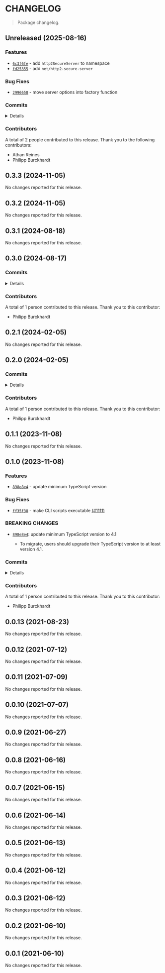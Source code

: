 # CHANGELOG

> Package changelog.

<section class="release" id="unreleased">

## Unreleased (2025-08-16)

<section class="features">

### Features

-   [`6c3f6fe`](https://github.com/stdlib-js/stdlib/commit/6c3f6fe6f732b28c68637aa2c651c451c740a8e1) - add `http2SecureServer` to namespace
-   [`fd25355`](https://github.com/stdlib-js/stdlib/commit/fd253551235716d6732acc99ca9dfe6363bd577d) - add `net/http2-secure-server`

</section>

<!-- /.features -->

<section class="bug-fixes">

### Bug Fixes

-   [`2996658`](https://github.com/stdlib-js/stdlib/commit/2996658b99f63d5f4505f76d6393f6f75c1aec13) - move server options into factory function

</section>

<!-- /.bug-fixes -->

<section class="commits">

### Commits

<details>

-   [`6bb94b5`](https://github.com/stdlib-js/stdlib/commit/6bb94b5e2b1b81704a18e8b8ba6ed2bcccce4c23) - **docs:** add note _(by Athan Reines)_
-   [`9f3732f`](https://github.com/stdlib-js/stdlib/commit/9f3732f2587d7e0f4ad16589ca5900b0cf20bbc0) - **docs:** fix examples _(by Athan Reines)_
-   [`1f08a8b`](https://github.com/stdlib-js/stdlib/commit/1f08a8b3c6f9c39c316380b1c059ddac187d004c) - **docs:** fix examples _(by Athan Reines)_
-   [`465d54a`](https://github.com/stdlib-js/stdlib/commit/465d54a5f86566d92668f524dadd08d6127f85d4) - **test:** fix option name _(by Athan Reines)_
-   [`4eb8f54`](https://github.com/stdlib-js/stdlib/commit/4eb8f54376072921b0c76058dd239341a205acbc) - **test:** fix option name _(by Athan Reines)_
-   [`6c3f6fe`](https://github.com/stdlib-js/stdlib/commit/6c3f6fe6f732b28c68637aa2c651c451c740a8e1) - **feat:** add `http2SecureServer` to namespace _(by Athan Reines)_
-   [`fd25355`](https://github.com/stdlib-js/stdlib/commit/fd253551235716d6732acc99ca9dfe6363bd577d) - **feat:** add `net/http2-secure-server` _(by Athan Reines)_
-   [`212b623`](https://github.com/stdlib-js/stdlib/commit/212b623d3f01f92a8bbf29b6e8f6e67fa879cb40) - **docs:** rename function alias _(by Athan Reines)_
-   [`1c9a2da`](https://github.com/stdlib-js/stdlib/commit/1c9a2dad4c7ff11aefab03110d9c0fa7ad94e969) - **docs:** update copy _(by Athan Reines)_
-   [`d02db19`](https://github.com/stdlib-js/stdlib/commit/d02db19483a002759417943f0a6c8521fdfe1a4c) - **docs:** update note _(by Athan Reines)_
-   [`7e695d4`](https://github.com/stdlib-js/stdlib/commit/7e695d4145153f2c44af922aad5e4f6e9a131b90) - **style:** remove space _(by Athan Reines)_
-   [`2996658`](https://github.com/stdlib-js/stdlib/commit/2996658b99f63d5f4505f76d6393f6f75c1aec13) - **fix:** move server options into factory function _(by Athan Reines)_
-   [`c6df9e8`](https://github.com/stdlib-js/stdlib/commit/c6df9e8b5a6349b8c877902ef44564f7c3196de6) - **refactor:** add support for built-in server options and rename functions _(by Athan Reines)_
-   [`07f7c05`](https://github.com/stdlib-js/stdlib/commit/07f7c0522c73e6ad9505e1d45035ae439344200d) - **test:** use standardized assertion messages and fix lint errors _(by Philipp Burckhardt)_
-   [`f344466`](https://github.com/stdlib-js/stdlib/commit/f344466c6dcfb8f52d7f3148acaadd52772938da) - **test:** use .strictEqual() instead of .equal() and fix lint errors _(by Philipp Burckhardt)_
-   [`7748b7c`](https://github.com/stdlib-js/stdlib/commit/7748b7c758b477c52c94e5a69dcd2388377717ff) - **docs:** add comment _(by Athan Reines)_
-   [`74bef69`](https://github.com/stdlib-js/stdlib/commit/74bef694304a866f24b4b21a6c2e5f3c1e248859) - **refactor:** consolidate workaround logic in a function _(by Athan Reines)_
-   [`10d8600`](https://github.com/stdlib-js/stdlib/commit/10d86001daa3b4dbd6f3511f186186c95a8bcfea) - **refactor:** move functions to parent scope _(by Athan Reines)_
-   [`b0856a0`](https://github.com/stdlib-js/stdlib/commit/b0856a099819945edb10fe669e9e98d04e2886bf) - **refactor:** use `resolve` function directly _(by Athan Reines)_
-   [`154cd80`](https://github.com/stdlib-js/stdlib/commit/154cd80f3ab0ae8e8fad845fa73af8994b3cd2c3) - **docs:** fix type _(by Athan Reines)_
-   [`f64bebb`](https://github.com/stdlib-js/stdlib/commit/f64bebbdd05764a88dfcc5897b29edea40005f03) - **refactor:** move folder to `lib` folder _(by Athan Reines)_
-   [`77867ac`](https://github.com/stdlib-js/stdlib/commit/77867ac1767a186023f633dea30ddf860962aaed) - **docs:** remove trailing whitespace _(by Philipp Burckhardt)_
-   [`153c9c1`](https://github.com/stdlib-js/stdlib/commit/153c9c19e7e5bc138e18500cea598365d6df55d8) - **style:** fix indentation in JSON files _(by Philipp Burckhardt)_
-   [`0d966fa`](https://github.com/stdlib-js/stdlib/commit/0d966faefc68c61aee2e5504b25e8704f514cd21) - **test:** use different ports for each test to avoid already in use errors _(by Philipp Burckhardt)_
-   [`4a70790`](https://github.com/stdlib-js/stdlib/commit/4a707903dfef7c2b56216000165706497d19a251) - **style:** add missing spaces _(by Philipp Burckhardt)_

</details>

</section>

<!-- /.commits -->

<section class="contributors">

### Contributors

A total of 2 people contributed to this release. Thank you to the following contributors:

-   Athan Reines
-   Philipp Burckhardt

</section>

<!-- /.contributors -->

</section>

<!-- /.release -->

<section class="release" id="v0.3.3">

## 0.3.3 (2024-11-05)

No changes reported for this release.

</section>

<!-- /.release -->

<section class="release" id="v0.3.2">

## 0.3.2 (2024-11-05)

No changes reported for this release.

</section>

<!-- /.release -->

<section class="release" id="v0.3.1">

## 0.3.1 (2024-08-18)

No changes reported for this release.

</section>

<!-- /.release -->

<section class="release" id="v0.3.0">

## 0.3.0 (2024-08-17)

<section class="commits">

### Commits

<details>

-   [`659f752`](https://github.com/stdlib-js/stdlib/commit/659f752db18317bf5fc237fdbcad0d74b61e1ed9) - **style:** add missing spaces _(by Philipp Burckhardt)_
-   [`da169f0`](https://github.com/stdlib-js/stdlib/commit/da169f0459d0ec2a33941550864123c1f3e1e653) - **test:** ensure check passes on newer Node.js versions _(by Philipp Burckhardt)_

</details>

</section>

<!-- /.commits -->

<section class="contributors">

### Contributors

A total of 1 person contributed to this release. Thank you to this contributor:

-   Philipp Burckhardt

</section>

<!-- /.contributors -->

</section>

<!-- /.release -->

<section class="release" id="v0.2.1">

## 0.2.1 (2024-02-05)

No changes reported for this release.

</section>

<!-- /.release -->

<section class="release" id="v0.2.0">

## 0.2.0 (2024-02-05)

<section class="commits">

### Commits

<details>

-   [`c0ccd8a`](https://github.com/stdlib-js/stdlib/commit/c0ccd8a6108431a4923fde7fad85ec823690b953) - **build:** replace tslint directive with eslint equivalent _(by Philipp Burckhardt)_
-   [`9502ed2`](https://github.com/stdlib-js/stdlib/commit/9502ed27e2853e312c556a48bdd7775095e66709) - **build:** replace tslint directive with eslint equivalent _(by Philipp Burckhardt)_

</details>

</section>

<!-- /.commits -->

<section class="contributors">

### Contributors

A total of 1 person contributed to this release. Thank you to this contributor:

-   Philipp Burckhardt

</section>

<!-- /.contributors -->

</section>

<!-- /.release -->

<section class="release" id="v0.1.1">

## 0.1.1 (2023-11-08)

No changes reported for this release.

</section>

<!-- /.release -->

<section class="release" id="v0.1.0">

## 0.1.0 (2023-11-08)

<section class="features">

### Features

-   [`898e8e4`](https://github.com/stdlib-js/stdlib/commit/898e8e45b2ff0b16c3b7a04786f4e2577422f5b6) - update minimum TypeScript version

</section>

<!-- /.features -->

<section class="bug-fixes">

### Bug Fixes

-   [`ff35f38`](https://github.com/stdlib-js/stdlib/commit/ff35f3846e467adce5c8244342a04e2fd4a2ac84) - make CLI scripts executable [(#1111)](https://github.com/stdlib-js/stdlib/pull/1111)

</section>

<!-- /.bug-fixes -->

<section class="breaking-changes">

### BREAKING CHANGES

-   [`898e8e4`](https://github.com/stdlib-js/stdlib/commit/898e8e45b2ff0b16c3b7a04786f4e2577422f5b6): update minimum TypeScript version to 4.1

    -   To migrate, users should upgrade their TypeScript version to at least version 4.1.

</section>

<!-- /.breaking-changes -->

<section class="commits">

### Commits

<details>

-   [`d73bbf4`](https://github.com/stdlib-js/stdlib/commit/d73bbf43d222f935085f8ecf7526e5f57835f74e) - **build:** replace lint directives _(by Philipp Burckhardt)_
-   [`453dd85`](https://github.com/stdlib-js/stdlib/commit/453dd85b5dd186d2b4d458256fe84906e1503fe2) - **build:** remove tslint directives _(by Philipp Burckhardt)_
-   [`ff35f38`](https://github.com/stdlib-js/stdlib/commit/ff35f3846e467adce5c8244342a04e2fd4a2ac84) - **fix:** make CLI scripts executable [(#1111)](https://github.com/stdlib-js/stdlib/pull/1111) _(by stdlib-bot, Philipp Burckhardt)_
-   [`898e8e4`](https://github.com/stdlib-js/stdlib/commit/898e8e45b2ff0b16c3b7a04786f4e2577422f5b6) - **feat:** update minimum TypeScript version _(by Philipp Burckhardt)_
-   [`55866ea`](https://github.com/stdlib-js/stdlib/commit/55866ea8ef1282528b839fd9ce9c43c6a80056f8) - **test:** use strictEqual checks _(by Philipp Burckhardt)_

</details>

</section>

<!-- /.commits -->

<section class="contributors">

### Contributors

A total of 1 person contributed to this release. Thank you to this contributor:

-   Philipp Burckhardt

</section>

<!-- /.contributors -->

</section>

<!-- /.release -->

<section class="release" id="v0.0.13">

## 0.0.13 (2021-08-23)

No changes reported for this release.

</section>

<!-- /.release -->

<section class="release" id="v0.0.12">

## 0.0.12 (2021-07-12)

No changes reported for this release.

</section>

<!-- /.release -->

<section class="release" id="v0.0.11">

## 0.0.11 (2021-07-09)

No changes reported for this release.

</section>

<!-- /.release -->

<section class="release" id="v0.0.10">

## 0.0.10 (2021-07-07)

No changes reported for this release.

</section>

<!-- /.release -->

<section class="release" id="v0.0.9">

## 0.0.9 (2021-06-27)

No changes reported for this release.

</section>

<!-- /.release -->

<section class="release" id="v0.0.8">

## 0.0.8 (2021-06-16)

No changes reported for this release.

</section>

<!-- /.release -->

<section class="release" id="v0.0.7">

## 0.0.7 (2021-06-15)

No changes reported for this release.

</section>

<!-- /.release -->

<section class="release" id="v0.0.6">

## 0.0.6 (2021-06-14)

No changes reported for this release.

</section>

<!-- /.release -->

<section class="release" id="v0.0.5">

## 0.0.5 (2021-06-13)

No changes reported for this release.

</section>

<!-- /.release -->

<section class="release" id="v0.0.4">

## 0.0.4 (2021-06-12)

No changes reported for this release.

</section>

<!-- /.release -->

<section class="release" id="v0.0.3">

## 0.0.3 (2021-06-12)

No changes reported for this release.

</section>

<!-- /.release -->

<section class="release" id="v0.0.2">

## 0.0.2 (2021-06-10)

No changes reported for this release.

</section>

<!-- /.release -->

<section class="release" id="v0.0.1">

## 0.0.1 (2021-06-10)

No changes reported for this release.

</section>

<!-- /.release -->


